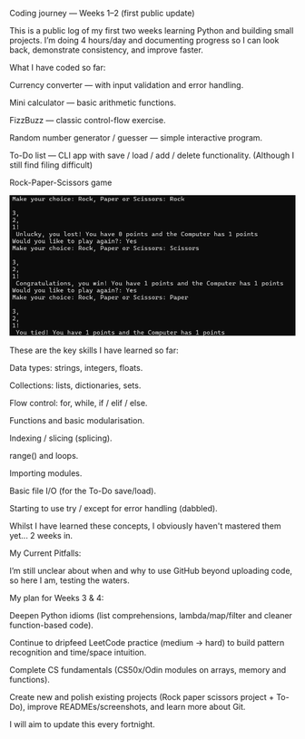 Coding journey — Weeks 1–2 (first public update)

This is a public log of my first two weeks learning Python and building small projects. I’m doing 4 hours/day and documenting progress so I can look back, demonstrate consistency, and improve faster.

What I have coded so far:

Currency converter — with input validation and error handling.

Mini calculator — basic arithmetic functions.

FizzBuzz — classic control-flow exercise.

Random number generator / guesser — simple interactive program.

To-Do list — CLI app with save / load / add / delete functionality. (Although I still find filing difficult)

Rock-Paper-Scissors game

[![Rock-Paper-Scissors Demo](https://github.com/RobbieGH123/Python-Progression-Diary/blob/main/assets/rock-paper-scissors-demo.png)](https://github.com/RobbieGH123/Python-Progression-Diary/blob/main/assets/rock-paper-scissors-demo.png)

These are the key skills I have learned so far:

Data types: strings, integers, floats.

Collections: lists, dictionaries, sets.

Flow control: for, while, if / elif / else.

Functions and basic modularisation.

Indexing / slicing (splicing).

range() and loops.

Importing modules.

Basic file I/O (for the To-Do save/load).

Starting to use try / except for error handling (dabbled).

Whilst I have learned these concepts, I obviously haven't mastered them yet... 2 weeks in.

My Current Pitfalls:

I’m still unclear about when and why to use GitHub beyond uploading code, so here I am, testing the waters. 

My plan for Weeks 3 & 4:

Deepen Python idioms (list comprehensions, lambda/map/filter and cleaner function-based code).

Continue to dripfeed LeetCode practice (medium → hard) to build pattern recognition and time/space intuition.

Complete CS fundamentals (CS50x/Odin modules on arrays, memory and functions).

Create new and polish existing projects (Rock paper scissors project + To-Do), improve READMEs/screenshots, and learn more about Git.

I will aim to update this every fortnight.
